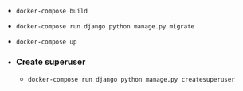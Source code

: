 
  - `docker-compose build`

  - `docker-compose run django python manage.py migrate`

  - `docker-compose up`

- ### Create superuser

  - `docker-compose run django python manage.py createsuperuser`


